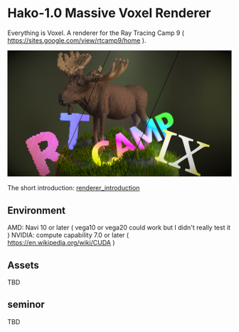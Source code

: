 # Hako-1.0 Massive Voxel Renderer
Everything is Voxel. A renderer for the Ray Tracing Camp 9 ( https://sites.google.com/view/rtcamp9/home ). 

![representitive](representitive.png)

The short introduction: [renderer_introduction](usecase2_submission/renderer_introduction.pdf)

## Environment
AMD: Navi 10 or later ( vega10 or vega20 could work but I didn't really test it )
NVIDIA: compute capability 7.0 or later ( https://en.wikipedia.org/wiki/CUDA )

## Assets
TBD

## seminor 
TBD

